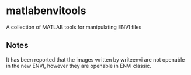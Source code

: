 # matlabenvitools
A collection of MATLAB tools for manipulating ENVI files

## Notes
It has been reported that the images written by writeenvi are not openable in the new ENVI, however they are openable in ENVI classic.